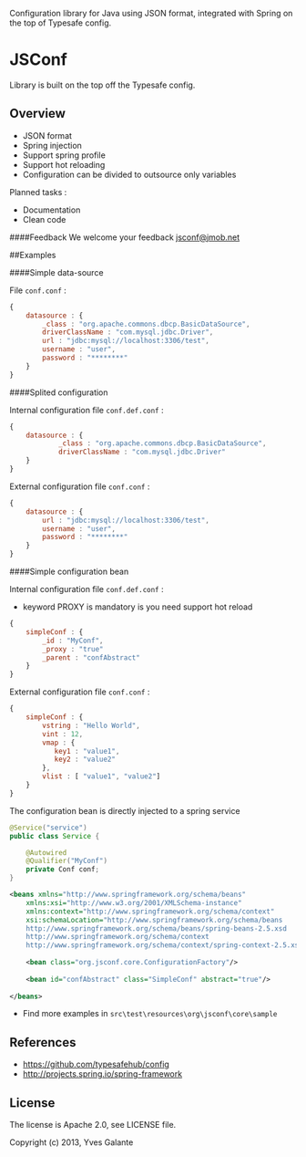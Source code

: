 Configuration library for Java using JSON format, integrated with Spring on the top of Typesafe config.

JSConf
======

Library is built on the top off the Typesafe config.


## Overview

- JSON format
- Spring injection 
- Support spring profile
- Support hot reloading
- Configuration can be divided to outsource only variables

Planned tasks :
- Documentation
- Clean code

####Feedback 
We welcome your feedback jsconf@jmob.net

##Examples

####Simple data-source 

File `conf.conf` :

```javascript
{
	datasource : {
	    _class : "org.apache.commons.dbcp.BasicDataSource",
	    driverClassName : "com.mysql.jdbc.Driver",
	    url : "jdbc:mysql://localhost:3306/test",
	    username : "user",
	    password : "********"
	}
}
```

####Splited configuration

Internal configuration file `conf.def.conf`  :

```javascript
{
	datasource : {
	        _class : "org.apache.commons.dbcp.BasicDataSource",
	        driverClassName : "com.mysql.jdbc.Driver"
	}
}
```

External configuration file `conf.conf` :

```javascript
{
	datasource : {
	    url : "jdbc:mysql://localhost:3306/test",
	    username : "user",
	    password : "********"
	}
}
```

####Simple configuration bean

Internal configuration file `conf.def.conf`  :

- keyword PROXY is mandatory is you need support hot reload

```javascript
{
	simpleConf : {
	    _id : "MyConf",
	    _proxy : "true"
	    _parent : "confAbstract"
    }
}
```


External configuration file `conf.conf` :

```javascript
{
	simpleConf : {
	    vstring : "Hello World",
	    vint : 12,
	    vmap : {
	       key1 : "value1",
	       key2 : "value2"
	    },
	    vlist : [ "value1", "value2"]
	}
}
```

The configuration bean is directly injected to a spring service

```java  
@Service("service")
public class Service {

	@Autowired
	@Qualifier("MyConf")
    private Conf conf;
}

```

```xml  
<beans xmlns="http://www.springframework.org/schema/beans"
	xmlns:xsi="http://www.w3.org/2001/XMLSchema-instance" 
	xmlns:context="http://www.springframework.org/schema/context"
	xsi:schemaLocation="http://www.springframework.org/schema/beans
	http://www.springframework.org/schema/beans/spring-beans-2.5.xsd
	http://www.springframework.org/schema/context
	http://www.springframework.org/schema/context/spring-context-2.5.xsd">
	
	<bean class="org.jsconf.core.ConfigurationFactory"/>
	
	<bean id="confAbstract" class="SimpleConf" abstract="true"/>
	
</beans>
```

- Find more examples in `src\test\resources\org\jsconf\core\sample`

## References

- https://github.com/typesafehub/config
- http://projects.spring.io/spring-framework

## License

The license is Apache 2.0, see LICENSE file.

Copyright (c) 2013, Yves Galante
